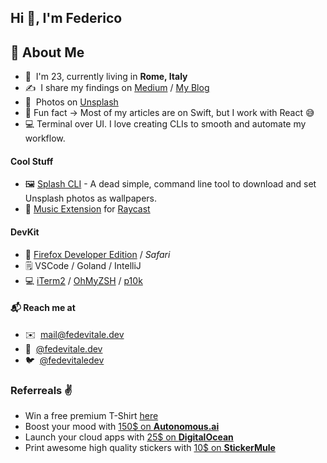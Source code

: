 ## Hi 👋, I'm Federico

## 👾 About Me
- 👋 &nbsp;I'm 23, currently living in **Rome, Italy**
- ✍️ &nbsp;I share my findings on [Medium](https://medium.com/@fede.vitale) / [My Blog](https://blog.fedevitale.dev)
- 📸 &nbsp;Photos on [Unsplash](https://unsplash.com/@fedevitale)
- 🤡 Fun fact -> Most of my articles are on Swift, but I work with React 😅
- 💻 Terminal over UI. I love creating CLIs to smooth and automate my workflow.

#### Cool Stuff
- 🖼 [Splash CLI][splash-cli] - A dead simple, command line tool to download and set Unsplash photos as wallpapers.
- 🎵 [Music Extension][music-ext] for [Raycast][raycast]

#### DevKit
- 🦊 [Firefox Developer Edition][firefox-dev] / *Safari*
- 🗒️ VSCode / Goland / IntelliJ
- 💻 [iTerm2][iterm] / [OhMyZSH][oh-my-zsh] / [p10k][powerlevel10k]

#### 📬 Reach me at
- ✉️ &nbsp;[mail@fedevitale.dev](mailto:mail@fedevitale.dev) <br/>
- 📱 &nbsp;[@fedevitale.dev](https://instagram.com/fedevitale.dev/) <br/>
- 🐦 &nbsp;[@fedevitaledev](https://twitter.com/fedevitaledev/) <br/>

### Referreals ✌️
- Win a free premium T-Shirt [here](https://api.daily.dev/get?r=fedevitaledev)
- Boost your mood with [150$ on **Autonomous.ai**](https://bit.ly/3iFXdcn) <br />
- Launch your cloud apps with [25$ on **DigitalOcean**](https://m.do.co/c/f88cef1a6e56) <br/>
- Print awesome high quality stickers with [10$ on **StickerMule**](https://www.stickermule.com/it/unlock?ref_id=6392580701&utm_medium=link&utm_source=invite)

[oh-my-zsh]: https://github.com/ohmyzsh/ohmyzsh
[powerlevel10k]: https://github.com/romkatv/powerlevel10k
[iterm]: https://iterm2.com
[firefox-dev]: https://www.mozilla.org/en-US/firefox/developer/
[splash-cli]: https://splash-cli.app
[music-ext]: https://www.raycast.com/fedevitaledev/music#install
[raycast]: https://www.raycast.com/
